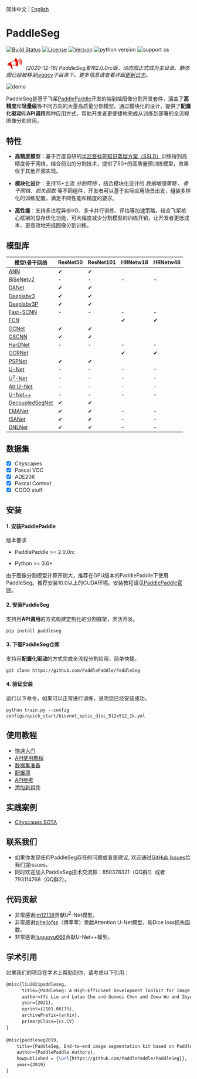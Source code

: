 简体中文 | [English](README.md)

# PaddleSeg

[![Build Status](https://travis-ci.org/PaddlePaddle/PaddleSeg.svg?branch=master)](https://travis-ci.org/PaddlePaddle/PaddleSeg)
[![License](https://img.shields.io/badge/license-Apache%202-blue.svg)](LICENSE)
[![Version](https://img.shields.io/github/release/PaddlePaddle/PaddleSeg.svg)](https://github.com/PaddlePaddle/PaddleSeg/releases)
![python version](https://img.shields.io/badge/python-3.6+-orange.svg)
![support os](https://img.shields.io/badge/os-linux%2C%20win%2C%20mac-yellow.svg)

<img src="./docs/images/seg_news_icon.png" width="50"/> *[2020-12-18] PaddleSeg发布2.0.0rc版，动态图正式成为主目录。静态图已经被移至[legacy](./legacy)子目录下。更多信息请查看详细[更新日志](./docs/release_notes_cn.md)。*

![demo](./docs/images/cityscapes.gif)

PaddleSeg是基于飞桨[PaddlePaddle](https://www.paddlepaddle.org.cn)开发的端到端图像分割开发套件，涵盖了**高精度**和**轻量级**等不同方向的大量高质量分割模型。通过模块化的设计，提供了**配置化驱动**和**API调用**两种应用方式，帮助开发者更便捷地完成从训练到部署的全流程图像分割应用。

## 特性

* **高精度模型**：基于百度自研的[半监督标签知识蒸馏方案（SSLD）](https://paddleclas.readthedocs.io/zh_CN/latest/advanced_tutorials/distillation/distillation.html#ssld)训练得到高精度骨干网络，结合前沿的分割技术，提供了50+的高质量预训练模型，效果优于其他开源实现。

* **模块化设计**：支持15+主流 *分割网络* ，结合模块化设计的 *数据增强策略* 、*骨干网络*、*损失函数* 等不同组件，开发者可以基于实际应用场景出发，组装多样化的训练配置，满足不同性能和精度的要求。

* **高性能**：支持多进程异步I/O、多卡并行训练、评估等加速策略，结合飞桨核心框架的显存优化功能，可大幅度减少分割模型的训练开销，让开发者更低成本、更高效地完成图像分割训练。

## 模型库

|模型\骨干网络|ResNet50|ResNet101|HRNetw18|HRNetw48|
|-|-|-|-|-|
|[ANN](./configs/ann)|✔|✔|||
|[BiSeNetv2](./configs/bisenet)|-|-|-|-|
|[DANet](./configs/danet)|✔|✔|||
|[Deeplabv3](./configs/deeplabv3)|✔|✔|||
|[Deeplabv3P](./configs/deeplabv3p)|✔|✔|||
|[Fast-SCNN](./configs/fastscnn)|-|-|-|-|
|[FCN](./configs/fcn)|||✔|✔|
|[GCNet](./configs/gcnet)|✔|✔|||
|[GSCNN](./configs/gscnn)|✔|✔|||
|[HarDNet](./configs/hardnet)|-|-|-|-|
|[OCRNet](./configs/ocrnet/)|||✔|✔|
|[PSPNet](./configs/pspnet)|✔|✔|||
|[U-Net](./configs/unet)|-|-|-|-|
|[U<sup>2</sup>-Net](./configs/u2net)|-|-|-|-|
|[Att U-Net](./configs/attention_unet)|-|-|-|-|
|[U-Net++](./configs/unet_plusplus)|-|-|-|-|
|[DecoupledSegNet](./configs/decoupled_segnet)|✔|✔|||
|[EMANet](./configs/emanet)|✔|✔|-|-|
|[ISANet](./configs/isanet)|✔|✔|-|-|
|[DNLNet](./configs/dnlnet)|✔|✔|-|-|

## 数据集

- [x] Cityscapes
- [x] Pascal VOC
- [x] ADE20K
- [x] Pascal Context
- [x] COCO stuff

## 安装

#### 1. 安装PaddlePaddle

版本要求

* PaddlePaddle >= 2.0.0rc

* Python >= 3.6+

由于图像分割模型计算开销大，推荐在GPU版本的PaddlePaddle下使用PaddleSeg。推荐安装10.0以上的CUDA环境。安装教程请见[PaddlePaddle官网](https://www.paddlepaddle.org.cn/install/quick?docurl=/documentation/docs/zh/2.0/install/)。


#### 2. 安装PaddleSeg
支持用**API调用**的方式构建定制化的分割框架，灵活开发。

```shell
pip install paddleseg
```

#### 3. 下载PaddleSeg仓库
支持用**配置化驱动**的方式完成全流程分割应用，简单快捷。

```shell
git clone https://github.com/PaddlePaddle/PaddleSeg
```

#### 4. 验证安装
运行以下命令，如果可以正常进行训练，说明您已经安装成功。

```shell
python train.py --config configs/quick_start/bisenet_optic_disc_512x512_1k.yml
```

## 使用教程

* [快速入门](./docs/quick_start.md)
* [API使用教程](https://aistudio.baidu.com/aistudio/projectdetail/1339458)
* [数据集准备](./docs/data_prepare.md)
* [配置项](./configs/)
* [API参考](./docs/apis)
* [添加新组件](./docs/add_new_model.md)

## 实践案例

* [Cityscapes SOTA](./contrib/CityscapesSOTA)

## 联系我们
* 如果你发现任何PaddleSeg存在的问题或者是建议, 欢迎通过[GitHub Issues](https://github.com/PaddlePaddle/PaddleSeg/issues)给我们提issues。
* 同时欢迎加入PaddleSeg技术交流群：850378321（QQ群1）或者793114768（QQ群2）。

## 代码贡献

* 非常感谢[jm12138](https://github.com/jm12138)贡献U<sup>2</sup>-Net模型。
* 非常感谢[zjhellofss](https://github.com/zjhellofss)（傅莘莘）贡献Attention U-Net模型，和Dice loss损失函数。
* 非常感谢[liuguoyu666](https://github.com/liguoyu666)贡献U-Net++模型。

## 学术引用

如果我们的项目在学术上帮助到你，请考虑以下引用：

```latex
@misc{liu2021paddleseg,
      title={PaddleSeg: A High-Efficient Development Toolkit for Image Segmentation},
      author={Yi Liu and Lutao Chu and Guowei Chen and Zewu Wu and Zeyu Chen and Baohua Lai and Yuying Hao},
      year={2021},
      eprint={2101.06175},
      archivePrefix={arXiv},
      primaryClass={cs.CV}
}

@misc{paddleseg2019,
    title={PaddleSeg, End-to-end image segmentation kit based on PaddlePaddle},
    author={PaddlePaddle Authors},
    howpublished = {\url{https://github.com/PaddlePaddle/PaddleSeg}},
    year={2019}
}
```
